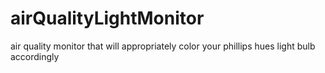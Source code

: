 # airQualityLightMonitor
air quality monitor that will appropriately color your phillips hues light bulb accordingly 
